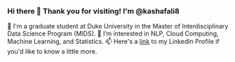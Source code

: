 ### Hi there 👋 Thank you for visiting! I'm @kashafali8


🌱 I'm a graduate student at Duke University in the Master of Interdisciplinary Data Science Program (MIDS).
💞️ I’m interested in NLP, Cloud Computing, Machine Learning, and Statistics.
📫 Here's a [link](https://www.linkedin.com/in/kashafali-ka/) to my LinkedIn Profile if you'd like to know a little more. 
